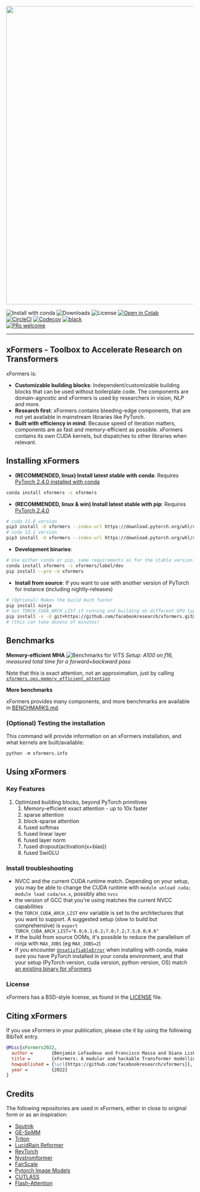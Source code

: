 <img src="./docs/assets/logo.png" width=800>

![Install with conda](https://anaconda.org/xformers/xformers/badges/installer/conda.svg)
![Downloads](https://anaconda.org/xformers/xformers/badges/downloads.svg)
![License](https://anaconda.org/xformers/xformers/badges/license.svg)
[![Open in Colab](https://colab.research.google.com/assets/colab-badge.svg)](https://colab.research.google.com/github/facebookresearch/xformers/blob/main/docs/source/xformers_mingpt.ipynb)
<br/><!--
![PyPI](https://img.shields.io/pypi/v/xformers)
![PyPI - License](https://img.shields.io/pypi/l/xformers)
[![Documentation Status](https://github.com/facebookresearch/xformers/actions/workflows/gh-pages.yml/badge.svg)](https://github.com/facebookresearch/xformers/actions/workflows/gh-pages.yml/badge.svg)
-->
[![CircleCI](https://circleci.com/gh/facebookresearch/xformers.svg?style=shield)](https://app.circleci.com/pipelines/github/facebookresearch/xformers/)
[![Codecov](https://codecov.io/gh/facebookresearch/xformers/branch/main/graph/badge.svg?token=PKGKDR4JQM)](https://codecov.io/gh/facebookresearch/xformers)
[![black](https://img.shields.io/badge/code%20style-black-000000.svg)](https://github.com/psf/black)
<br/>
[![PRs welcome](https://img.shields.io/badge/PRs-welcome-brightgreen.svg)](CONTRIBUTING.md)
<!--
[![Downloads](https://pepy.tech/badge/xformers)](https://pepy.tech/project/xformers)
-->
--------------------------------------------------------------------------------

## xFormers - Toolbox to Accelerate Research on Transformers

xFormers is:
- **Customizable building blocks**: Independent/customizable building blocks that can be used without boilerplate code. The components are domain-agnostic and xFormers is used by researchers in vision, NLP and more.
- **Research first**: xFormers contains bleeding-edge components, that are not yet available in mainstream libraries like PyTorch.
- **Built with efficiency in mind**: Because speed of iteration matters, components are as fast and memory-efficient as possible. xFormers contains its own CUDA kernels, but dispatches to other libraries when relevant.

## Installing xFormers

* **(RECOMMENDED, linux) Install latest stable with conda**: Requires [PyTorch 2.4.0 installed with conda](https://pytorch.org/get-started/locally/)

```bash
conda install xformers -c xformers
```

* **(RECOMMENDED, linux & win) Install latest stable with pip**: Requires [PyTorch 2.4.0](https://pytorch.org/get-started/locally/)

```bash
# cuda 11.8 version
pip3 install -U xformers --index-url https://download.pytorch.org/whl/cu118
# cuda 12.1 version
pip3 install -U xformers --index-url https://download.pytorch.org/whl/cu121
```

* **Development binaries**:

```bash
# Use either conda or pip, same requirements as for the stable version above
conda install xformers -c xformers/label/dev
pip install --pre -U xformers
```

* **Install from source**: If you want to use with another version of PyTorch for instance (including nightly-releases)

```bash
# (Optional) Makes the build much faster
pip install ninja
# Set TORCH_CUDA_ARCH_LIST if running and building on different GPU types
pip install -v -U git+https://github.com/facebookresearch/xformers.git@main#egg=xformers
# (this can take dozens of minutes)
```


## Benchmarks

**Memory-efficient MHA**
![Benchmarks for ViTS](./docs/plots/mha/mha_vit.png)
*Setup: A100 on f16, measured total time for a forward+backward pass*

Note that this is exact attention, not an approximation, just by calling [`xformers.ops.memory_efficient_attention`](https://facebookresearch.github.io/xformers/components/ops.html#xformers.ops.memory_efficient_attention)

**More benchmarks**

xFormers provides many components, and more benchmarks are available in [BENCHMARKS.md](BENCHMARKS.md).

### (Optional) Testing the installation

This command will provide information on an xFormers installation, and what kernels are built/available:

```python
python -m xformers.info
```

## Using xFormers

### Key Features

1. Optimized building blocks, beyond PyTorch primitives
   1. Memory-efficient exact attention - up to 10x faster
   2. sparse attention
   3. block-sparse attention
   4. fused softmax
   5. fused linear layer
   6. fused layer norm
   7. fused dropout(activation(x+bias))
   8. fused SwiGLU

### Install troubleshooting


* NVCC and the current CUDA runtime match. Depending on your setup, you may be able to change the CUDA runtime with `module unload cuda; module load cuda/xx.x`, possibly also `nvcc`
* the version of GCC that you're using matches the current NVCC capabilities
* the `TORCH_CUDA_ARCH_LIST` env variable is set to the architectures that you want to support. A suggested setup (slow to build but comprehensive) is `export TORCH_CUDA_ARCH_LIST="6.0;6.1;6.2;7.0;7.2;7.5;8.0;8.6"`
* If the build from source OOMs, it's possible to reduce the parallelism of ninja with `MAX_JOBS` (eg `MAX_JOBS=2`)
* If you encounter [`UnsatisfiableError`](https://github.com/facebookresearch/xformers/issues/390#issuecomment-1315020700) when installing with conda, make sure you have PyTorch installed in your conda environment, and that your setup (PyTorch version, cuda version, python version, OS) match [an existing binary for xFormers](https://anaconda.org/xformers/xformers/files)


### License

xFormers has a BSD-style license, as found in the [LICENSE](LICENSE) file.

## Citing xFormers

If you use xFormers in your publication, please cite it by using the following BibTeX entry.

``` bibtex
@Misc{xFormers2022,
  author =       {Benjamin Lefaudeux and Francisco Massa and Diana Liskovich and Wenhan Xiong and Vittorio Caggiano and Sean Naren and Min Xu and Jieru Hu and Marta Tintore and Susan Zhang and Patrick Labatut and Daniel Haziza and Luca Wehrstedt and Jeremy Reizenstein and Grigory Sizov},
  title =        {xFormers: A modular and hackable Transformer modelling library},
  howpublished = {\url{https://github.com/facebookresearch/xformers}},
  year =         {2022}
}
```

## Credits

The following repositories are used in xFormers, either in close to original form or as an inspiration:

* [Sputnik](https://github.com/google-research/sputnik)
* [GE-SpMM](https://github.com/hgyhungry/ge-spmm)
* [Triton](https://github.com/openai/triton)
* [LucidRain Reformer](https://github.com/lucidrains/reformer-pytorch)
* [RevTorch](https://github.com/RobinBruegger/RevTorch)
* [Nystromformer](https://github.com/mlpen/Nystromformer)
* [FairScale](https://github.com/facebookresearch/fairscale/)
* [Pytorch Image Models](https://github.com/rwightman/pytorch-image-models)
* [CUTLASS](https://github.com/nvidia/cutlass)
* [Flash-Attention](https://github.com/HazyResearch/flash-attention)
